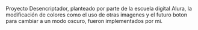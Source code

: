 Proyecto Desencriptador, planteado por parte de la escuela digital Alura, la modificación de colores como el uso de otras imagenes y el futuro boton para cambiar a un modo oscuro, fueron implementados por mi.
